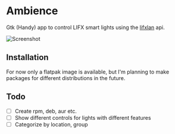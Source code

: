# Ambience
Gtk (Handy) app to control LIFX smart lights using the [lifxlan](https://github.com/mclarkk/lifxlan) api.

![Screenshot](https://raw.githubusercontent.com/LukaJankovic/Ambience/master/screenshots/window.png)

## Installation
For now only a flatpak image is available, but I'm planning to make packages for different distributions in the future.

## Todo
- [ ] Create rpm, deb, aur etc.
- [ ] Show different controls for lights with different features
- [ ] Categorize by location, group
